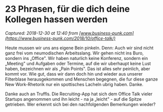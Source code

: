# 23 Phrasen, für die dich deine Kollegen hassen werden

_Captured: 2018-12-30 at 12:40 from [www.business-punk.com](https://www.business-punk.com/2018/10/office-talk/)_

Heute mussen wir uns ans eigene Bein pinkeln. Denn: Auch wir sind nicht ganz frei vom neumodischen Arbeitsslang. Wir gehen nicht ins Buro, sondern ins „Office". Wir haben naturlich keine Konferenz, sondern ein „Meeting" und Aufgaben oder Termine, auf die wir uberhaupt keine Lust haben, bezeichnen wir als „Pain Points". Das ist alles sehr peinlich, aber kommt vor. Wie gut, dass wir dann doch hin und wieder aus unserer Filterblase herausgekommen und Menschen begegnen, die fur diese ganze New Work-Rhetorik nur ein spottisches Lacheln ubrig haben. Danke.

Danke auch an Truffls. Die Recruiting-App hat sich dem Office Talk vieler Startups angenommen und ihn leicht - na ja „leicht" - auf die Spitze getrieben. Wer erkennt sich bei den nachfolgenden Bemerkungen wieder?
